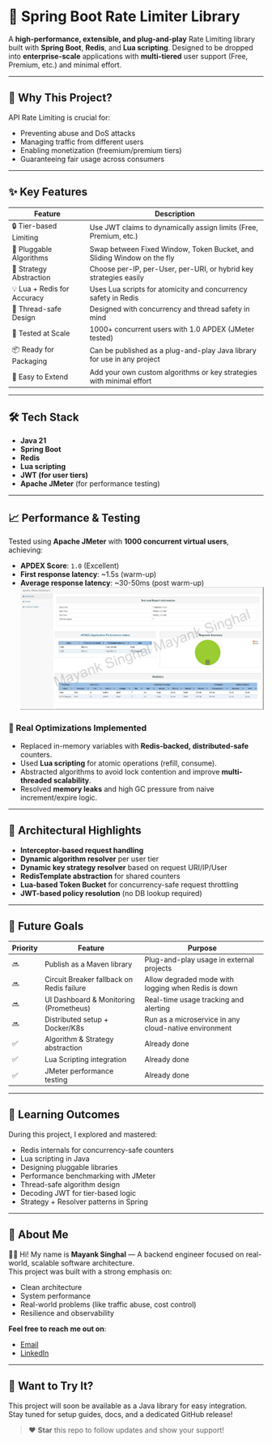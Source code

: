 # 🚦 Spring Boot Rate Limiter Library

A **high-performance, extensible, and plug-and-play** Rate Limiting library built with **Spring Boot**, **Redis**, and **Lua scripting**. Designed to be dropped into **enterprise-scale** applications with **multi-tiered** user support (Free, Premium, etc.) and minimal effort.

---

## 🧠 Why This Project?

API Rate Limiting is crucial for:
- Preventing abuse and DoS attacks
- Managing traffic from different users
- Enabling monetization (freemium/premium tiers)
- Guaranteeing fair usage across consumers

---

## ✨ Key Features

| Feature                        | Description                                                                 |
|-------------------------------|-----------------------------------------------------------------------------|
| 🔒 Tier-based Limiting         | Use JWT claims to dynamically assign limits (Free, Premium, etc.)           |
| 🧩 Pluggable Algorithms        | Swap between Fixed Window, Token Bucket, and Sliding Window on the fly     |
| 🔀 Strategy Abstraction        | Choose per-IP, per-User, per-URI, or hybrid key strategies easily           |
| 💡 Lua + Redis for Accuracy   | Uses Lua scripts for atomicity and concurrency safety in Redis              |
| 🧵 Thread-safe Design          | Designed with concurrency and thread safety in mind                         |
| 🚀 Tested at Scale             | 1000+ concurrent users with 1.0 APDEX (JMeter tested)                       |
| 📦 Ready for Packaging         | Can be published as a plug-and-play Java library for use in any project     |
| 🧪 Easy to Extend              | Add your own custom algorithms or key strategies with minimal effort        |

---

## 🛠️ Tech Stack

- **Java 21**
- **Spring Boot**
- **Redis**
- **Lua scripting**
- **JWT (for user tiers)**
- **Apache JMeter** (for performance testing)

---

## 📈 Performance & Testing

Tested using **Apache JMeter** with **1000 concurrent virtual users**, achieving:
- **APDEX Score**: `1.0` (Excellent)
- **First response latency**: ~1.5s (warm-up)
- **Average response latency**: ~30-50ms (post warm-up)
![img.png](img.png)
### 🔬 Real Optimizations Implemented

- Replaced in-memory variables with **Redis-backed, distributed-safe** counters.
- Used **Lua scripting** for atomic operations (refill, consume).
- Abstracted algorithms to avoid lock contention and improve **multi-threaded scalability**.
- Resolved **memory leaks** and high GC pressure from naive increment/expire logic.

---

## 🧠 Architectural Highlights

- **Interceptor-based request handling**
- **Dynamic algorithm resolver** per user tier
- **Dynamic key strategy resolver** based on request URI/IP/User
- **RedisTemplate abstraction** for shared counters
- **Lua-based Token Bucket** for concurrency-safe request throttling
- **JWT-based policy resolution** (no DB lookup required)

---

## 🏹 Future Goals

| Priority | Feature                                  | Purpose                                                             |
|----------|------------------------------------------|---------------------------------------------------------------------|
| 🔜       | Publish as a Maven library                | Plug-and-play usage in external projects                           |
| 🔜       | Circuit Breaker fallback on Redis failure| Allow degraded mode with logging when Redis is down                |
| 🔜       | UI Dashboard & Monitoring (Prometheus)    | Real-time usage tracking and alerting                              |
| 🔜       | Distributed setup + Docker/K8s            | Run as a microservice in any cloud-native environment              |
| ✅       | Algorithm & Strategy abstraction           | Already done                                                        |
| ✅       | Lua Scripting integration                 | Already done                                                        |
| ✅       | JMeter performance testing                | Already done                                                        |

---

## 🧪 Learning Outcomes

During this project, I explored and mastered:
- Redis internals for concurrency-safe counters
- Lua scripting in Java
- Designing pluggable libraries
- Performance benchmarking with JMeter
- Thread-safe algorithm design
- Decoding JWT for tier-based logic
- Strategy + Resolver patterns in Spring

---

## 👤 About Me

👨‍💻 Hi! My name is **Mayank Singhal** — A backend engineer focused on real-world, scalable software architecture.  
This project was built with a strong emphasis on:
- Clean architecture
- System performance
- Real-world problems (like traffic abuse, cost control)
- Resilience and observability
 
**Feel free to reach me out on**:
- [Email](mayanksinghal.dev@gmail.com)
- [LinkedIn](https://www.linkedin.com/in/mayanksinghal-dev)
---

## 📢 Want to Try It?

This project will soon be available as a Java library for easy integration.  
Stay tuned for setup guides, docs, and a dedicated GitHub release!

> ❤️ **Star** this repo to follow updates and show your support!
